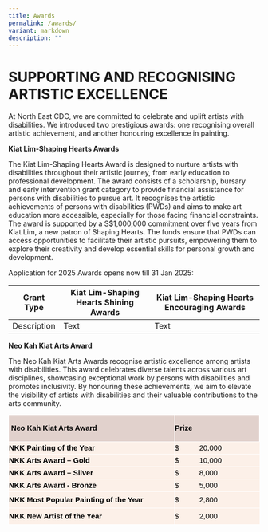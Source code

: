 ```yaml
---
title: Awards
permalink: /awards/
variant: markdown
description: ""
---
```

# SUPPORTING AND RECOGNISING ARTISTIC EXCELLENCE

At North East CDC, we are committed to celebrate and uplift artists with disabilities. We introduced two prestigious awards: one recognising overall artistic achievement, and another honouring excellence in painting.

**Kiat Lim-Shaping Hearts Awards**

The Kiat Lim-Shaping Hearts Award is designed to nurture artists with disabilities throughout their artistic journey, from early education to professional development. The award consists of a scholarship, bursary and early intervention grant category to provide financial assistance for persons with disabilities to pursue art. It recognises the artistic achievements of persons with disabilities (PWDs) and aims to make art education more accessible, especially for those facing financial constraints. The award is supported by a S$1,000,000 commitment over five years from Kiat Lim, a new patron of Shaping Hearts. The funds ensure that PWDs can access opportunities to facilitate their artistic pursuits, empowering them to explore their creativity and develop essential skills for personal growth and development.

Application for 2025 Awards opens now till 31 Jan 2025:

| **Grant Type** | **Kiat Lim-Shaping Hearts Shining Awards** | **Kiat Lim-Shaping Hearts Encouraging Awards** |
| -------- | -------- | -------- |
| Description     | Text     | Text     |


**Neo Kah Kiat Arts Award**

The Neo Kah Kiat Arts Awards recognise artistic excellence among artists with disabilities. This award celebrates diverse talents across various art disciplines, showcasing exceptional work by persons with disabilities and promotes inclusivity. By honouring these achievements, we aim to elevate the visibility of artists with disabilities and their valuable contributions to the arts community.

<table style="margin: auto; color: rgb(34, 34, 34); font-family: Arial, Helvetica, sans-serif; font-size: small; background-color: rgb(255, 255, 255);" width="600" cellpadding="0" cellspacing="0" border="0">
    <tbody>
        <tr style="height: 40.2pt;">
            <td style="border: 1pt solid white; background: rgb(225, 209, 204); padding: 0.4pt; height: 40.2pt;" width="400">
                <p style="margin: 0; font-size: 12pt; font-family: Aptos, sans-serif;"><b><span style="font-size: 11pt; color: black;">&nbsp;Neo Kah Kiat Arts Award</span></b></p>
            </td>
            <td style="border: 1pt solid white; background: rgb(225, 209, 204); padding: 0.4pt; height: 40.2pt;" width="200">
                <p style="margin: 0; font-size: 12pt; font-family: Aptos, sans-serif;"><b><span style="font-size: 11pt; color: black;">Prize &nbsp;</span></b></p>
            </td>
        </tr>
        <tr style="height: 18.8pt;">
            <td style="border-right: 1pt solid white; border-bottom: 1pt solid white; background: rgb(252, 240, 232); padding: 0.4pt; height: 18.8pt;" width="400">
                <p style="margin: 0; font-size: 12pt; font-family: Aptos, sans-serif;"><b><span style="font-size: 11pt; color: black;">NKK Painting of the Year</span></b></p>
            </td>
            <td style="border-bottom: 1pt solid white; background: rgb(252, 240, 232); padding: 0.4pt; height: 18.8pt;" width="200">
                <p style="margin: 0; font-size: 12pt; font-family: Aptos, sans-serif;"><span style="font-size: 11pt; color: black;">$&nbsp;&nbsp;&nbsp;&nbsp;&nbsp;&nbsp;&nbsp;&nbsp;&nbsp; 20,000</span></p>
            </td>
        </tr>
        <tr style="height: 18.8pt;">
            <td style="border-right: 1pt solid white; border-bottom: 1pt solid white; background: rgb(252, 240, 232); padding: 0.4pt; height: 18.8pt;" width="400">
                <p style="margin: 0; font-size: 12pt; font-family: Aptos, sans-serif;"><b><span style="font-size: 11pt; color: black;">NKK Arts Award – Gold</span></b></p>
            </td>
            <td style="border-bottom: 1pt solid white; background: rgb(252, 240, 232); padding: 0.4pt; height: 18.8pt;" width="200">
                <p style="margin: 0; font-size: 12pt; font-family: Aptos, sans-serif;"><span style="font-size: 11pt; color: black;">$&nbsp;&nbsp;&nbsp;&nbsp;&nbsp;&nbsp;&nbsp;&nbsp;&nbsp; 10,000</span></p>
            </td>
        </tr>
        <tr style="height: 18.8pt;">
            <td style="border-right: 1pt solid white; border-bottom: 1pt solid white; background: rgb(252, 240, 232); padding: 0.4pt; height: 18.8pt;" width="400">
                <p style="margin: 0; font-size: 12pt; font-family: Aptos, sans-serif;"><b><span style="font-size: 11pt; color: black;">NKK Arts Award – Silver</span></b></p>
            </td>
            <td style="border-bottom: 1pt solid white; background: rgb(252, 240, 232); padding: 0.4pt; height: 18.8pt;" width="200">
                <p style="margin: 0; font-size: 12pt; font-family: Aptos, sans-serif;"><span style="font-size: 11pt; color: black;">$&nbsp;&nbsp;&nbsp;&nbsp;&nbsp;&nbsp;&nbsp;&nbsp;&nbsp; 8,000</span></p>
            </td>
        </tr>
        <tr style="height: 18.8pt;">
            <td style="border-right: 1pt solid white; border-bottom: 1pt solid white; background: rgb(252, 240, 232); padding: 0.4pt; height: 18.8pt;" width="400">
                <p style="margin: 0; font-size: 12pt; font-family: Aptos, sans-serif;"><b><span style="font-size: 11pt; color: black;">NKK Arts Award - Bronze</span></b></p>
            </td>
            <td style="border-bottom: 1pt solid white; background: rgb(252, 240, 232); padding: 0.4pt; height: 18.8pt;" width="200">
                <p style="margin: 0; font-size: 12pt; font-family: Aptos, sans-serif;"><span style="font-size: 11pt; color: black;">$&nbsp;&nbsp;&nbsp;&nbsp;&nbsp;&nbsp;&nbsp;&nbsp;&nbsp; 5,000</span></p>
            </td>
        </tr>
        <tr style="height: 24.85pt;">
            <td style="border-right: 1pt solid white; border-bottom: 1pt solid white; background: rgb(252, 240, 232); padding: 0.6pt; height: 24.85pt;" width="400">
                <p style="margin: 0; font-size: 12pt; font-family: Aptos, sans-serif;"><b><span style="font-size: 11pt; color: black;" lang="EN-US">NKK Most Popular Painting of the Year</span></b></p>
            </td>
            <td style="border-bottom: 1pt solid white; background: rgb(252, 240, 232); padding: 0.4pt; height: 24.85pt;" width="200">
                <p style="margin: 0; font-size: 12pt; font-family: Aptos, sans-serif;"><span style="font-size: 11pt; color: black;">$&nbsp;&nbsp;&nbsp;&nbsp;&nbsp;&nbsp;&nbsp;&nbsp;&nbsp; 2,800</span></p>
            </td>
        </tr>
        <tr style="height: 24.85pt;">
            <td style="border-right: 1pt solid white; border-bottom: 1pt solid white; background: rgb(252, 240, 232); padding: 0.6pt; height: 24.85pt;" width="400">
                <p style="margin: 0; font-size: 12pt; font-family: Aptos, sans-serif;"><b><span style="font-size: 11pt; color: black;" lang="EN-US">NKK New Artist of the Year</span></b></p>
            </td>
            <td style="border-bottom: 1pt solid white; background: rgb(252, 240, 232); padding: 0.4pt; height: 24.85pt;" width="200">
                <p style="margin: 0; font-size: 12pt; font-family: Aptos, sans-serif;"><span style="font-size: 11pt; color: black;">$&nbsp;&nbsp;&nbsp;&nbsp;&nbsp;&nbsp;&nbsp;&nbsp;&nbsp; 2,000</span></p>
            </td>
        </tr>
    </tbody>
</table>